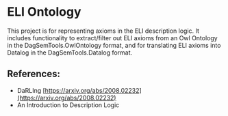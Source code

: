 # ELI Ontology

This project is for representing axioms in the ELI description logic. 
It includes functionality to extract/filter out ELI axioms from an Owl Ontology in the DagSemTools.OwlOntology format, 
and for translating ELI axioms into Datalog in the DagSemTools.Datalog format.

## References:
* DaRLIng [https://arxiv.org/abs/2008.02232](https://arxiv.org/abs/2008.02232)
* An Introduction to Description Logic